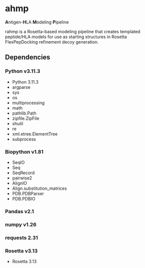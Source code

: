 # ahmp
**A**ntigen-**H**LA **M**odeling **P**ipeline

rahmp is a Rosetta-based modeling pipeline that creates templated peptide/HLA models for use as starting structures in Rosetta FlexPepDocking
refinement decoy generation.

## Dependencies
### Python v3.11.3
- Python 3.11.3
- argparse
- sys
- os
- multiprocessing
- math
- pathlib.Path
- zipfile.ZipFile
- shutil
- re
- xml.etree.ElementTree
- subprocess
### Biopython v1.81
- SeqIO
- Seq
- SeqRecord
- pairwise2
- AlignIO
- Align.substitution_matrices
- PDB.PDBParser
- PDB.PDBIO
### Pandas v2.1
### numpy v1.26
### requests 2.31
### Rosetta v3.13
- Rosetta 3.13
